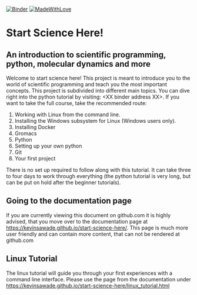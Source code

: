 [![Binder](https://mybinder.org/badge_logo.svg)](https://mybinder.org/v2/gh/kevinsawade/start-science-here/HEAD/urlpath=tree)
[![MadeWithLove](https://img.shields.io/endpoint?url=https://gist.githubusercontent.com/kevinsawade/bcd9d09bc682b4743b84fc6e967478ac/raw/endpoint.json)](https://www.chemie.uni-konstanz.de/ag-peter/)

# Start Science Here!

## An introduction to scientific programming, python, molecular dynamics and more

Welcome to start science here! This project is meant to introduce you to the world of scientific programming and teach you the most important concepts. This project is subdivided into different main topics. You can dive right into the python tutorial by visiting: \<XX binder address XX\>. If you want to take the full course, take the recommended route:

1. Working with Linux from the command line.
2. Installing the Windows subsystem for Linux (Windows users only).
3. Installing Docker
4. Gromacs
5. Python
6. Setting up your own python
7. Git
8. Your first project

There is no set up required to follow along with this tutorial. It can take three to four days to work through everything (the python tutorial is very long, but can be put on hold after the beginner tutorials).

## Going to the documentation page

If you are currently viewing this document on github.com it is highly advised, that you move over to the documentation page at https://kevinsawade.github.io/start-science-here/. This page is much more user friendly and can contain more content, that can not be rendered at github.com

## Linux Tutorial

The linux tutorial will guide you through your first experiences with a command line interface. Please use the page from the documentation under https://kevinsawade.github.io/start-science-here/linux_tutorial.html
